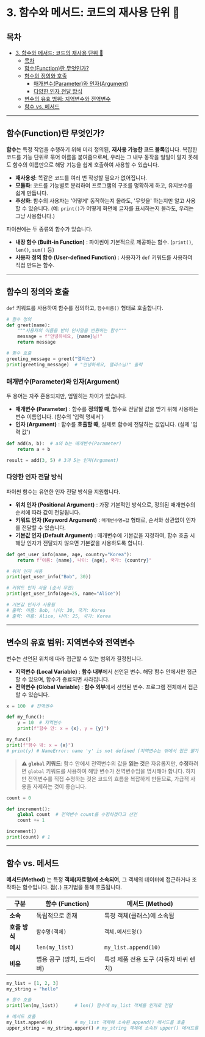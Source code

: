 # 3. 함수와 메서드: 코드의 재사용 단위 🧰

## 목차
- [3. 함수와 메서드: 코드의 재사용 단위 🧰](#3-함수와-메서드-코드의-재사용-단위-)
  - [목차](#목차)
  - [함수(Function)란 무엇인가?](#함수function란-무엇인가)
  - [함수의 정의와 호출](#함수의-정의와-호출)
    - [매개변수(Parameter)와 인자(Argument)](#매개변수parameter와-인자argument)
    - [다양한 인자 전달 방식](#다양한-인자-전달-방식)
  - [변수의 유효 범위: 지역변수와 전역변수](#변수의-유효-범위-지역변수와-전역변수)
  - [함수 vs. 메서드](#함수-vs-메서드)

---

## 함수(Function)란 무엇인가?

**함수**는 특정 작업을 수행하기 위해 미리 정의된, **재사용 가능한 코드 블록**입니다. 복잡한 코드를 기능 단위로 묶어 이름을 붙여줌으로써, 우리는 그 내부 동작을 일일이 알지 못해도 함수의 이름만으로 해당 기능을 쉽게 호출하여 사용할 수 있습니다.

- **재사용성**: 똑같은 코드를 여러 번 작성할 필요가 없어집니다.
- **모듈화**: 코드를 기능별로 분리하여 프로그램의 구조를 명확하게 하고, 유지보수를 쉽게 만듭니다.
- **추상화**: 함수의 사용자는 '어떻게' 동작하는지 몰라도, '무엇을' 하는지만 알고 사용할 수 있습니다. (예: `print()`가 어떻게 화면에 글자를 표시하는지 몰라도, 우리는 그냥 사용합니다.)

파이썬에는 두 종류의 함수가 있습니다.
- **내장 함수 (Built-in Function)** : 파이썬이 기본적으로 제공하는 함수. (`print()`, `len()`, `sum()` 등)
- **사용자 정의 함수 (User-defined Function)** : 사용자가 `def` 키워드를 사용하여 직접 만드는 함수.

---

## 함수의 정의와 호출

`def` 키워드를 사용하여 함수를 정의하고, `함수이름()` 형태로 호출합니다.

```python
# 함수 정의
def greet(name):
    """사용자의 이름을 받아 인사말을 반환하는 함수"""
    message = f"안녕하세요, {name}님!"
    return message

# 함수 호출
greeting_message = greet("앨리스")
print(greeting_message)  # "안녕하세요, 앨리스님!" 출력
```

### 매개변수(Parameter)와 인자(Argument)

두 용어는 자주 혼용되지만, 엄밀히는 차이가 있습니다.

- **매개변수 (Parameter)** : 함수를 **정의할 때**, 함수로 전달될 값을 받기 위해 사용하는 변수 이름입니다. (함수의 '입력 명세서')
- **인자 (Argument)** : 함수를 **호출할 때**, 실제로 함수에 전달하는 값입니다. (실제 '입력 값')

```python
def add(a, b):  # a와 b는 매개변수(Parameter)
    return a + b

result = add(3, 5) # 3과 5는 인자(Argument)
```

### 다양한 인자 전달 방식

파이썬 함수는 유연한 인자 전달 방식을 지원합니다.

- **위치 인자 (Positional Argument)** : 가장 기본적인 방식으로, 정의된 매개변수의 순서에 따라 값이 전달됩니다.
- **키워드 인자 (Keyword Argument)** : `매개변수명=값` 형태로, 순서와 상관없이 인자를 전달할 수 있습니다.
- **기본값 인자 (Default Argument)** : 매개변수에 기본값을 지정하여, 함수 호출 시 해당 인자가 전달되지 않으면 기본값을 사용하도록 합니다.

```python
def get_user_info(name, age, country="Korea"):
    return f"이름: {name}, 나이: {age}, 국가: {country}"

# 위치 인자 사용
print(get_user_info("Bob", 30))

# 키워드 인자 사용 (순서 무관)
print(get_user_info(age=25, name="Alice"))

# 기본값 인자가 사용됨
# 출력: 이름: Bob, 나이: 30, 국가: Korea
# 출력: 이름: Alice, 나이: 25, 국가: Korea
```

---

## 변수의 유효 범위: 지역변수와 전역변수

변수는 선언된 위치에 따라 접근할 수 있는 범위가 결정됩니다.

- **지역변수 (Local Variable)** : **함수 내부**에서 선언된 변수. 해당 함수 안에서만 접근할 수 있으며, 함수가 종료되면 사라집니다.
- **전역변수 (Global Variable)** : **함수 외부**에서 선언된 변수. 프로그램 전체에서 접근할 수 있습니다.

```python
x = 100  # 전역변수

def my_func():
    y = 10  # 지역변수
    print(f"함수 안: x = {x}, y = {y}")

my_func()
print(f"함수 밖: x = {x}")
# print(y) # NameError: name 'y' is not defined (지역변수는 밖에서 접근 불가)
```

> **⚠️ `global` 키워드**: 함수 안에서 전역변수의 값을 **읽는 것**은 자유롭지만, **수정**하려면 `global` 키워드를 사용하여 해당 변수가 전역변수임을 명시해야 합니다. 하지만 전역변수를 직접 수정하는 것은 코드의 흐름을 복잡하게 만들므로, 가급적 사용을 자제하는 것이 좋습니다.

```python
count = 0

def increment():
    global count  # 전역변수 count를 수정하겠다고 선언
    count += 1

increment()
print(count) # 1
```

---

## 함수 vs. 메서드

**메서드(Method)**  는 특정 **객체(자료형)에 소속되어**, 그 객체의 데이터에 접근하거나 조작하는 함수입니다. 점(`.`) 표기법을 통해 호출됩니다.

| 구분 | 함수 (Function) | 메서드 (Method) |
|---|---|---|
| **소속** | 독립적으로 존재 | 특정 객체(클래스)에 소속됨 |
| **호출 방식** | `함수명(객체)` | `객체.메서드명()` |
| **예시** | `len(my_list)` | `my_list.append(10)` |
| **비유** | 범용 공구 (망치, 드라이버) | 특정 제품 전용 도구 (자동차 바퀴 렌치) |

```python
my_list = [1, 2, 3]
my_string = "hello"

# 함수 호출
print(len(my_list))      # len() 함수에 my_list 객체를 인자로 전달

# 메서드 호출
my_list.append(4)        # my_list 객체에 소속된 append() 메서드를 호출
upper_string = my_string.upper() # my_string 객체에 소속된 upper() 메서드를 호출
```